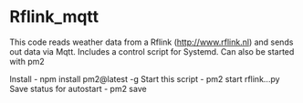 # Rflink_mqtt
This code reads weather data from a Rflink (http://www.rflink.nl) and sends out data via Mqtt. Includes a control script for Systemd.
Can also be started with pm2

Install - npm install pm2@latest -g
Start this script - pm2 start rflink...py
Save status for autostart - pm2 save

